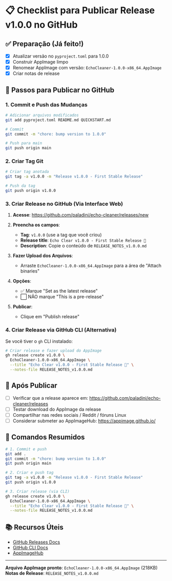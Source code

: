 # 📋 Checklist para Publicar Release v1.0.0 no GitHub

## ✅ Preparação (Já feito!)

- [x] Atualizar versão no `pyproject.toml` para 1.0.0
- [x] Construir AppImage limpo
- [x] Renomear AppImage com versão: `EchoCleaner-1.0.0-x86_64.AppImage`
- [x] Criar notas de release

## 🚀 Passos para Publicar no GitHub

### 1. Commit e Push das Mudanças

```bash
# Adicionar arquivos modificados
git add pyproject.toml README.md QUICKSTART.md

# Commit
git commit -m "chore: bump version to 1.0.0"

# Push para main
git push origin main
```

### 2. Criar Tag Git

```bash
# Criar tag anotada
git tag -a v1.0.0 -m "Release v1.0.0 - First Stable Release"

# Push da tag
git push origin v1.0.0
```

### 3. Criar Release no GitHub (Via Interface Web)

1. **Acesse**: https://github.com/paladini/echo-cleaner/releases/new

2. **Preencha os campos**:
   - **Tag**: `v1.0.0` (use a tag que você criou)
   - **Release title**: `Echo Clear v1.0.0 - First Stable Release 🎉`
   - **Description**: Copie o conteúdo de `RELEASE_NOTES_v1.0.0.md`

3. **Fazer Upload dos Arquivos**:
   - Arraste `EchoCleaner-1.0.0-x86_64.AppImage` para a área de "Attach binaries"

4. **Opções**:
   - ✅ Marque "Set as the latest release"
   - ⬜ NÃO marque "This is a pre-release"

5. **Publicar**:
   - Clique em "Publish release"

### 4. Criar Release via GitHub CLI (Alternativa)

Se você tiver o `gh` CLI instalado:

```bash
# Criar release e fazer upload do AppImage
gh release create v1.0.0 \
  EchoCleaner-1.0.0-x86_64.AppImage \
  --title "Echo Clear v1.0.0 - First Stable Release 🎉" \
  --notes-file RELEASE_NOTES_v1.0.0.md
```

## 📝 Após Publicar

- [ ] Verificar que a release aparece em: https://github.com/paladini/echo-cleaner/releases
- [ ] Testar download do AppImage da release
- [ ] Compartilhar nas redes sociais / Reddit / fóruns Linux
- [ ] Considerar submeter ao AppImageHub: https://appimage.github.io/

## 🎯 Comandos Resumidos

```bash
# 1. Commit e push
git add .
git commit -m "chore: bump version to 1.0.0"
git push origin main

# 2. Criar e push tag
git tag -a v1.0.0 -m "Release v1.0.0 - First Stable Release"
git push origin v1.0.0

# 3. Criar release (via CLI)
gh release create v1.0.0 \
  EchoCleaner-1.0.0-x86_64.AppImage \
  --title "Echo Clear v1.0.0 - First Stable Release 🎉" \
  --notes-file RELEASE_NOTES_v1.0.0.md
```

## 📚 Recursos Úteis

- [GitHub Releases Docs](https://docs.github.com/en/repositories/releasing-projects-on-github/managing-releases-in-a-repository)
- [GitHub CLI Docs](https://cli.github.com/manual/gh_release_create)
- [AppImageHub](https://appimage.github.io/)

---

**Arquivo AppImage pronto**: `EchoCleaner-1.0.0-x86_64.AppImage` (218KB)
**Notas de Release**: `RELEASE_NOTES_v1.0.0.md`
